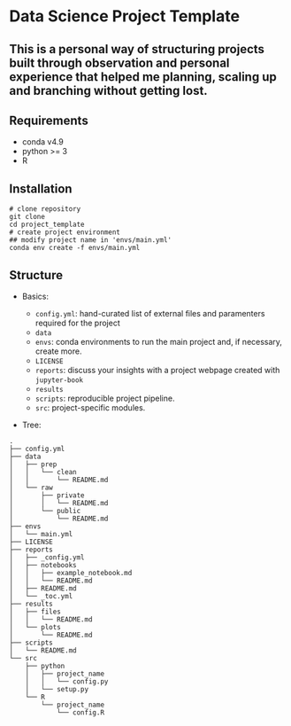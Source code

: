 # Data Science Project Template

This is a personal way of structuring projects built through observation and personal experience that
helped me planning, scaling up and branching without getting lost.
-------------

## Requirements
- conda v4.9
- python >= 3
- R

## Installation
```shell
# clone repository
git clone
cd project_template
# create project environment
## modify project name in 'envs/main.yml'
conda env create -f envs/main.yml
```

## Structure
- Basics:
    - `config.yml`: hand-curated list of external files and paramenters required for the project
    - `data`  
    - `envs`: conda environments to run the main project and, if necessary, create more.
    - `LICENSE`
    - `reports`: discuss your insights with a project webpage created with `jupyter-book`
    - `results`
    - `scripts`: reproducible project pipeline.
    - `src`: project-specific modules.

- Tree:
```shell
.
├── config.yml
├── data
│   ├── prep
│   │   └── clean
│   │       └── README.md
│   └── raw
│       ├── private
│       │   └── README.md
│       └── public
│           └── README.md
├── envs
│   └── main.yml
├── LICENSE
├── reports
│   ├── _config.yml
│   ├── notebooks
│   │   ├── example_notebook.md
│   │   └── README.md
│   ├── README.md
│   └── _toc.yml
├── results
│   ├── files
│   │   └── README.md
│   └── plots
│       └── README.md
├── scripts
│   └── README.md
└── src
    ├── python
    │   ├── project_name
    │   │   └── config.py
    │   └── setup.py
    └── R
        └── project_name
            └── config.R
```

